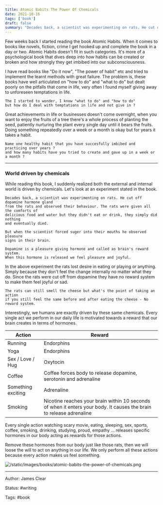 ```yaml
---
title: Atomic Babits The Power Of Chemicals
date: 2021-10-16
tags: ['book']
draft: false
summary: "Decades back, a scientist was experimenting on rats. He cut off dopamine harmone gland from the rats and observed their behaviour. The rats were given all the comforts of delicious food and water but they didn't eat or drink, they simply did nothing and eventually died."
---
```



Few weeks back I started reading the book Atomic Habits. When it comes to books like novels, fiction, crime I get hooked up and complete the book in a day or two. Atomic Habits doesn't fit in such categories. It's more of a psychological book that dives deep into how habits can be created or broken and how strongly they get imbibed into our subconsciousness. 

I have read books like "Do it now", "The power of habit" etc and tried to implement the learnt methods with great failure. The problem is, these books have well articulated on "how to do" and "what to do" but dealt poorly on the pitfalls that come in life, very often I found myself giving away to unforeseen temptations in life. 


```
The I started to wonder, I know "what to do" and "how to do" 
but how do I deal with temptations in life and not give in ? 
```


Great achievements in life or businesses doesn't come overnight, when you want to enjoy the fruits of a tree there's a whole process of planting the seed, patiently nurturing the plant every single day until it bears the fruits. Doing something repeatedly over a week or a month is okay but for years it takes a habit. 


```
Name one healthy habit that you have succesfully imbibed and practicing over years ? 
and how many habits have you tried to create and gave up in a week or a month ? 
```

--- 
### World driven by chemicals 

While reading this book, I suddenly realized both the external and internal world is driven by chemicals. Let's look at an experiment stated in the book.

```
Decades back, a scientist was experimenting on rats. He cut off dopamine harmone gland 
from the rats and observed their behaviour. The rats were given all the comforts of 
delicious food and water but they didn't eat or drink, they simply did nothing 
and eventually died. 

But when the scientist forced suger into their mouths he observed pleasure 
signs in their brain. 

Dopamine is a pleasure giving hormone and called as brain's reward system. 
When this hormone is released we feel pleasure and joyful.  
```

In the above experiment the rats lost desire in eating or playing or anything. Simply because they don't feel the change internally no matter what they do. Since the rats were cut off from dopamine they have no reward system to make them feel joyful or sad.

```
The rats can still smell the cheese but what's the point of taking an action 
if you still feel the same before and after eating the cheese - No reward system. 
```

Interestingly, we humans are exactly driven by these same chemicals. Every single act we perform in our daily life is motivated towards a reward that our brain creates in terms of hormones. 

| Action             | Reward                                                           |
| ------------------ | ---------------------------------------------------------------- |
| Running            | Endorphins                                                       |
| Yoga               | Endorphins                                                       |
| Sex / Love / Hug   | Oxytocin                                                         |
| Coffee             | Coffee forces body to release dopamine, serotonin and adrenaline |
| Something exciting | Adrenaline                                                       |
| Smoking            | Nicotine reaches your brain within 10 seconds of when it enters your body. It causes the brain to release adrenaline |



Every single action watching scary movie, eating, sleeping, sex, sports, coffee, smoking, drinking, studying, proud, empathy ... releases specific hormones in our body acting as rewards for those actions. 

Remove these hormones from our body just like those rats, then we will loose the will to act on anything in our life. We only perform all these actions because every action makes us feel something. 


![/static/images/books/atomic-babits-the-power-of-chemicals.png](/static/images/books/atomic-babits-the-power-of-chemicals.png)


---
Author: James Clear

Status: #writing

Tags: 
#book


